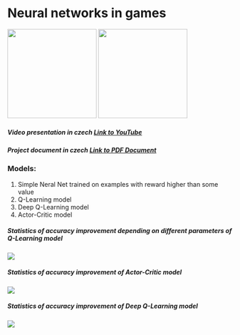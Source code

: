 

# Neural networks in games

<img src="https://supercoolserver.azurewebsites.net/assets/projects_images/gym_explanation.gif" width="200" /> 
<img src="https://i.imgur.com/8ElwFTF.gif" width="200" />

##### Video presentation in czech [Link to YouTube](https://youtu.be/YTSBJUGzinw)


##### Project document in czech [Link to PDF Document](https://supercoolserver.azurewebsites.net/assets/SOC_anikin.pdf)

### Models:
1. Simple Neral Net trained on examples with reward higher than some value
2. Q-Learning model
3. Deep Q-Learning model
4. Actor-Critic model

##### Statistics of accuracy improvement depending on different parameters of Q-Learning model
![](https://supercoolserver.azurewebsites.net/assets/img/games_stats.jpg)

##### Statistics of accuracy improvement of Actor-Critic model
![](https://supercoolserver.azurewebsites.net/assets/img/games_stats_2.jpg)

##### Statistics of accuracy improvement of Deep Q-Learning model
![](https://supercoolserver.azurewebsites.net/assets/img/games_stats_dqn.jpg)
